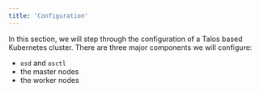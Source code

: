 ```yaml
---
title: 'Configuration'
---
```


In this section, we will step through the configuration of a Talos based Kubernetes cluster.
There are three major components we will configure:

- `osd` and `osctl`
- the master nodes
- the worker nodes
